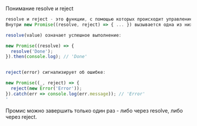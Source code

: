 Понимание resolve и reject

```js
resolve и reject - это функции, с помощью которых происходит управление результатом промиса.
Внутри new Promise((resolve, reject) => { ... }) вызывается одна из них, чтобы завершить асинхронную операцию.

resolve(value) означает успешное выполнение:

new Promise((resolve) => {
  resolve('Done');
}).then(console.log); // 'Done'


reject(error) сигнализирует об ошибке:

new Promise((_, reject) => {
  reject(new Error('Error'));
}).catch(err => console.log(err.message)); // 'Error'
'
```
Промис можно завершить только один раз - либо через resolve, либо через reject.
